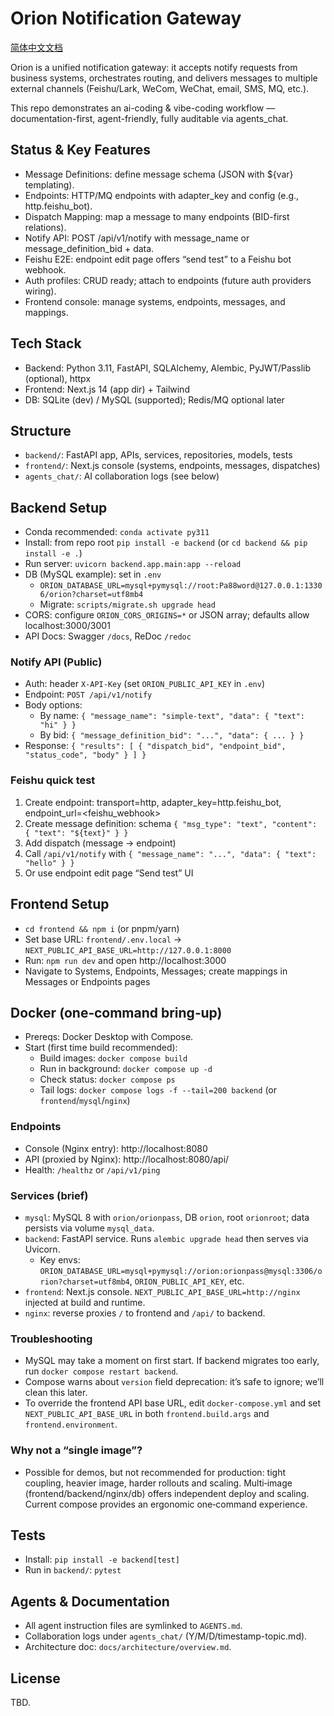 # Orion Notification Gateway

[简体中文文档](README.zh-CN.md)

Orion is a unified notification gateway: it accepts notify requests from business systems, orchestrates routing, and delivers messages to multiple external channels (Feishu/Lark, WeCom, WeChat, email, SMS, MQ, etc.).

This repo demonstrates an ai-coding & vibe-coding workflow — documentation-first, agent-friendly, fully auditable via agents_chat.

## Status & Key Features
- Message Definitions: define message schema (JSON with ${var} templating).
- Endpoints: HTTP/MQ endpoints with adapter_key and config (e.g., http.feishu_bot).
- Dispatch Mapping: map a message to many endpoints (BID-first relations).
- Notify API: POST /api/v1/notify with message_name or message_definition_bid + data.
- Feishu E2E: endpoint edit page offers “send test” to a Feishu bot webhook.
- Auth profiles: CRUD ready; attach to endpoints (future auth providers wiring).
- Frontend console: manage systems, endpoints, messages, and mappings.

## Tech Stack
- Backend: Python 3.11, FastAPI, SQLAlchemy, Alembic, PyJWT/Passlib (optional), httpx
- Frontend: Next.js 14 (app dir) + Tailwind
- DB: SQLite (dev) / MySQL (supported); Redis/MQ optional later

## Structure
- `backend/`: FastAPI app, APIs, services, repositories, models, tests
- `frontend/`: Next.js console (systems, endpoints, messages, dispatches)
- `agents_chat/`: AI collaboration logs (see below)

## Backend Setup
- Conda recommended: `conda activate py311`
- Install: from repo root `pip install -e backend` (or `cd backend && pip install -e .`)
- Run server: `uvicorn backend.app.main:app --reload`
- DB (MySQL example): set in `.env`
  - `ORION_DATABASE_URL=mysql+pymysql://root:Pa88word@127.0.0.1:13306/orion?charset=utf8mb4`
  - Migrate: `scripts/migrate.sh upgrade head`
- CORS: configure `ORION_CORS_ORIGINS=*` or JSON array; defaults allow localhost:3000/3001
- API Docs: Swagger `/docs`, ReDoc `/redoc`

### Notify API (Public)
- Auth: header `X-API-Key` (set `ORION_PUBLIC_API_KEY` in `.env`)
- Endpoint: `POST /api/v1/notify`
- Body options:
  - By name: `{ "message_name": "simple-text", "data": { "text": "hi" } }`
  - By bid: `{ "message_definition_bid": "...", "data": { ... } }`
- Response: `{ "results": [ { "dispatch_bid", "endpoint_bid", "status_code", "body" } ] }`

### Feishu quick test
1) Create endpoint: transport=http, adapter_key=http.feishu_bot, endpoint_url=<feishu_webhook>
2) Create message definition: schema `{ "msg_type": "text", "content": { "text": "${text}" } }`
3) Add dispatch (message -> endpoint)
4) Call `/api/v1/notify` with `{ "message_name": "...", "data": { "text": "hello" } }`
5) Or use endpoint edit page “Send test” UI

## Frontend Setup
- `cd frontend && npm i` (or pnpm/yarn)
- Set base URL: `frontend/.env.local` → `NEXT_PUBLIC_API_BASE_URL=http://127.0.0.1:8000`
- Run: `npm run dev` and open http://localhost:3000
- Navigate to Systems, Endpoints, Messages; create mappings in Messages or Endpoints pages

## Docker (one‑command bring‑up)
- Prereqs: Docker Desktop with Compose.
- Start (first time build recommended):
  - Build images: `docker compose build`
  - Run in background: `docker compose up -d`
  - Check status: `docker compose ps`
  - Tail logs: `docker compose logs -f --tail=200 backend` (or `frontend`/`mysql`/`nginx`)

### Endpoints
- Console (Nginx entry): http://localhost:8080
- API (proxied by Nginx): http://localhost:8080/api/
- Health: `/healthz` or `/api/v1/ping`

### Services (brief)
- `mysql`: MySQL 8 with `orion/orionpass`, DB `orion`, root `orionroot`; data persists via volume `mysql_data`.
- `backend`: FastAPI service. Runs `alembic upgrade head` then serves via Uvicorn.
  - Key envs: `ORION_DATABASE_URL=mysql+pymysql://orion:orionpass@mysql:3306/orion?charset=utf8mb4`, `ORION_PUBLIC_API_KEY`, etc.
- `frontend`: Next.js console. `NEXT_PUBLIC_API_BASE_URL=http://nginx` injected at build and runtime.
- `nginx`: reverse proxies `/` to frontend and `/api/` to backend.

### Troubleshooting
- MySQL may take a moment on first start. If backend migrates too early, run `docker compose restart backend`.
- Compose warns about `version` field deprecation: it’s safe to ignore; we’ll clean this later.
- To override the frontend API base URL, edit `docker-compose.yml` and set `NEXT_PUBLIC_API_BASE_URL` in both `frontend.build.args` and `frontend.environment`.

### Why not a “single image”?
- Possible for demos, but not recommended for production: tight coupling, heavier image, harder rollouts and scaling. Multi‑image (frontend/backend/nginx/db) offers independent deploy and scaling. Current compose provides an ergonomic one‑command experience.

## Tests
- Install: `pip install -e backend[test]`
- Run in `backend/`: `pytest`

## Agents & Documentation
- All agent instruction files are symlinked to `AGENTS.md`.
- Collaboration logs under `agents_chat/` (Y/M/D/timestamp-topic.md).
- Architecture doc: `docs/architecture/overview.md`.

## License
TBD.
